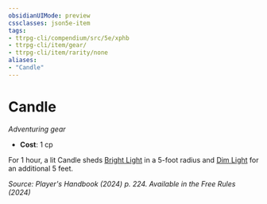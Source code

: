 ```yaml
---
obsidianUIMode: preview
cssclasses: json5e-item
tags:
- ttrpg-cli/compendium/src/5e/xphb
- ttrpg-cli/item/gear/
- ttrpg-cli/item/rarity/none
aliases: 
- "Candle"
---
```

# Candle
*Adventuring gear*  


- **Cost**: 1 cp

For 1 hour, a lit Candle sheds [Bright Light](Misc%20Files/CLI/rules/variant-rules/bright-light-xphb.md) in a 5-foot radius and [Dim Light](Misc%20Files/CLI/rules/variant-rules/dim-light-xphb.md) for an additional 5 feet.

*Source: Player's Handbook (2024) p. 224. Available in the Free Rules (2024)*